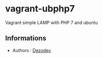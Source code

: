 # vagrant-ubphp7
Vagrant simple LAMP with PHP 7 and ubuntu

## Informations

* Authors : [Dezodev](https://dezo.dev)
